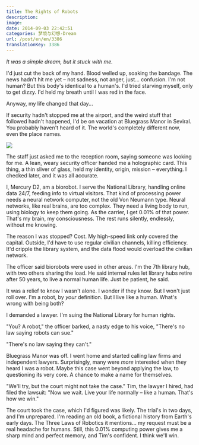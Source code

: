 ```yaml
---
title: The Rights of Robots
description:
image:
date: 2014-09-03 22:42:51
categories: 梦境与幻想-Dream
url: /post/en/en/3386
translationKey: 3386
---
```


*It was a simple dream, but it stuck with me.*

I'd just cut the back of my hand. Blood welled up, soaking the bandage. The news hadn't hit me yet – not sadness, not anger, just... confusion. I'm not human? But this body's identical to a human's. I'd tried starving myself, only to get dizzy. I'd held my breath until I was red in the face.

Anyway, my life changed that day...

If security hadn't stopped me at the airport, and the weird stuff that followed hadn't happened, I'd be on vacation at Bluegrass Manor in Seviral. You probably haven't heard of it. The world's completely different now, even the place names.

![](https://cdn.victor42.work/posts/2014-10/10-23/11.jpg)

The staff just asked me to the reception room, saying someone was looking for me. A lean, weary security officer handed me a holographic card. This thing, a thin sliver of glass, held my identity, origin, mission – everything. I checked later, and it was all accurate.

I, Mercury D2, am a biorobot. I serve the National Library, handling online data 24/7, feeding info to virtual visitors. That kind of processing power needs a neural network computer, not the old Von Neumann type. Neural networks, like real brains, are too complex. They need a living body to run, using biology to keep them going. As the carrier, I get 0.01% of that power. That's my brain, my consciousness. The rest runs silently, endlessly, without me knowing.

The reason I was stopped? Cost. My high-speed link only covered the capital. Outside, I'd have to use regular civilian channels, killing efficiency. It'd cripple the library system, and the data flood would overload the civilian network.

The officer said biorobots were used in other areas. I'm the 7th library hub, with two others sharing the load. He said internal rules let library hubs retire after 50 years, to live a normal human life. Just be patient, he said.

It was a relief to know I wasn't alone. I wonder if they know. But I won't just roll over. I'm a robot, by *your* definition. But I live like a human. What's wrong with being both?

I demanded a lawyer. I'm suing the National Library for human rights.

"You? A robot," the officer barked, a nasty edge to his voice, "There's no law saying robots can sue."

"There's no law saying they can't."

Bluegrass Manor was off. I went home and started calling law firms and independent lawyers. Surprisingly, many were *more* interested when they heard I was a robot. Maybe this case went beyond applying the law, to questioning its very core. A chance to make a name for themselves.

"We'll try, but the court might not take the case." Tim, the lawyer I hired, had filed the lawsuit: "Now we wait. Live your life normally – like a human. That's how we win."

The court took the case, which I'd figured was likely. The trial's in two days, and I'm unprepared. I'm reading an old book, a fictional history from Earth's early days. The Three Laws of Robotics it mentions... my request must be a real headache for humans. Still, this 0.01% computing power gives me a sharp mind and perfect memory, and Tim's confident. I think we'll win.